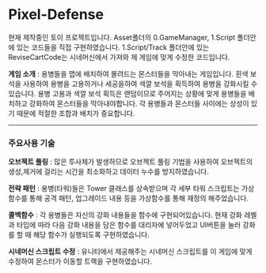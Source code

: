 # Pixel-Defense

현재 제작중인 토이 프로젝트입니다.
Asset폴더의 0.GameManager, 1.Script 폴더안에 있는 코드들을 직접 구현하였습니다. 1.Script/Track 폴더안에 있는 ReviseCartCode는 시네머신에서 가져와 제 게임에 맞게 수정한 코드입니다.

**게임 소개** : 용병들을 맵에 배치하여 몰려드는 몬스터들을 막아내는 게임입니다. 흰색 보석을 사용하여 용병을 고용하거나 세공을하여 색깔 보석을 획득하여 용병을 강화시킬 수 있습니다.
용병 고용과 색깔 보석 획득은 랜덤이므로 주어지는 상황에 맞게 용병들을 배치하고 강화하여 몬스터들을 막아내야합니다. 각 용병들과 몬스터들 사이에는 상성이 있기 때문에 적절한 조합과
배치가 중요합니다.

---
### 주요사용 기술
**오브젝트 풀링** : 많은 투사체가 발생하므로 오브젝트 풀링 기법을 사용하여 오브젝트의 생성,제거에 걸리는 시간을 최소화하고 데이터 누수를 방지하였습니다.

**전략 패턴** : 용병(타워)들은 Tower 클래스를 상속받으며 각 세부 타워 스크립트는 가상함수를 통해 공격 패턴, 업그레이드 내용 등을 가상함수를 통해 재정의 해주었습니다. 

**콜백함수** : 각 용병들은 자신의 강화 내용들을 함수에 구현되어있습니다. 현재 강화 레벨과 타입에 따라 다음 강화 내용을 담은 함수를 대리자에 넣어두었고 UI버튼을 눌러 강화를 할 때 
           해당 함수가 실행되도록 구현하였습니다.

**시네머신 스크립트 수정** : 유니티에서 제공해주는 시네머신 스크립트를 이 게임에 맞게 수정하여 몬스터가 이동할 트랙을 구현하였습니다.

